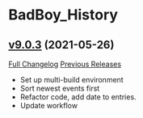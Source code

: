 # BadBoy_History

## [v9.0.3](https://github.com/funkydude/BadBoy_History/tree/v9.0.3) (2021-05-26)
[Full Changelog](https://github.com/funkydude/BadBoy_History/compare/v9.0.2...v9.0.3) [Previous Releases](https://github.com/funkydude/BadBoy_History/releases)

- Set up multi-build environment  
- Sort newest events first  
- Refactor code, add date to entries.  
- Update workflow  
